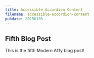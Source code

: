 ```yaml
---
title: Accessible Accordion Content
filename: accessible-accordion-content
pubdate: 20150103 
---
```


<h2 data-page-title="Fifth Blog Post">Fifth Blog Post</h2>

This is the fifth Modern A11y blog post!

